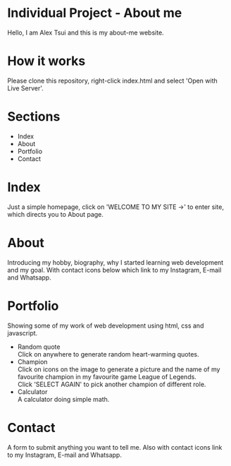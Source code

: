 # Individual Project - About me
Hello, I am Alex Tsui and this is my about-me website.
# How it works
Please clone this repository, right-click index.html and select 'Open with Live Server'.
# Sections
- Index
- About
- Portfolio
- Contact
# Index
Just a simple homepage, click on 'WELCOME TO MY SITE ->' to enter site, which directs you to About page.
# About
Introducing my hobby, biography, why I started learning web development and my goal.
With contact icons below which link to my Instagram, E-mail and Whatsapp.
# Portfolio
Showing some of my work of web development using html, css and javascript.
- Random quote<br>
Click on anywhere to generate random heart-warming quotes.
- Champion<br>
Click on icons on the image to generate a picture and the name of my favourite champion in my favourite game League of Legends.<br>
Click 'SELECT AGAIN' to pick another champion of different role.
- Calculator<br>
A calculator doing simple math.
# Contact
A form to submit anything you want to tell me.
Also with contact icons link to my Instagram, E-mail and Whatsapp.
